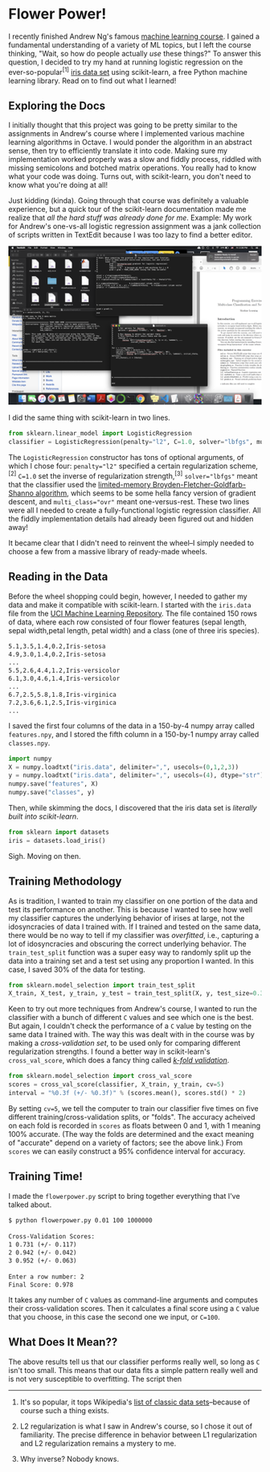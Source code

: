 # Flower Power!

I recently finished Andrew Ng's famous [machine learning course](https://coursera.org/learn/machine-learning). I gained a fundamental understanding of a variety of ML topics, but I left the course thinking, "Wait, so how do people actually *use* these things?" To answer this question, I decided to try my hand at running logistic regression on the ever-so-popular<sup>[1]</sup> [iris data set](https://en.wikipedia.org/wiki/Iris_flower_data_set) using scikit-learn, a free Python machine learning library. Read on to find out what I learned!

## Exploring the Docs

I initially thought that this project was going to be pretty similar to the assignments in Andrew's course where I implemented various machine learning algorithms in Octave. I would ponder the algorithm in an abstract sense, then try to efficiently translate it into code. Making sure my implementation worked properly was a slow and fiddly process, riddled with missing semicolons and botched matrix operations. You really had to know what your code was doing. Turns out, with scikit-learn, you don't need to know what you're doing at all!

Just kidding (kinda). Going through that course was definitely a valuable experience, but a quick tour of the scikit-learn documentation made me realize that *all the hard stuff was already done for me*. Example: My work for Andrew's one-vs-all logistic regression assignment was a jank collection of scripts written in TextEdit because I was too lazy to find a better editor.

![My work for Andrew Ng's logistic regression assignment.](jankness.png)

I did the same thing with scikit-learn in two lines.

```python
from sklearn.linear_model import LogisticRegression
classifier = LogisticRegression(penalty="l2", C=1.0, solver="lbfgs", multi_class="ovr")
```

The `LogisticRegression` constructor has tons of optional arguments, of which I chose four: `penalty="l2"` specified a certain regularization scheme,<sup>[2]</sup> `C=1.0` set the inverse of regularization strength,<sup>[3]</sup> `solver="lbfgs"` meant that the classifier used the [limited-memory Broyden-Fletcher-Goldfarb-Shanno algorithm](https://en.wikipedia.org/wiki/Limited-memory_BFGS), which seems to be some hella fancy version of gradient descent, and `multi_class="ovr"` meant one-versus-rest. These two lines were all I needed to create a fully-functional logistic regression classifier. All the fiddly implementation details had already been figured out and hidden away!

It became clear that I didn't need to reinvent the wheel–I simply needed to choose a few from a massive library of ready-made wheels.

## Reading in the Data

Before the wheel shopping could begin, however, I needed to gather my data and make it compatible with scikit-learn. I started with the `iris.data` file from the [UCI Machine Learning Repository](https://archive.ics.uci.edu/ml/index.php). The file contained 150 rows of data, where each row consisted of four flower features (sepal length, sepal width,petal length, petal width) and a class (one of three iris species).

```
5.1,3.5,1.4,0.2,Iris-setosa
4.9,3.0,1.4,0.2,Iris-setosa
...
5.5,2.6,4.4,1.2,Iris-versicolor
6.1,3.0,4.6,1.4,Iris-versicolor
...
6.7,2.5,5.8,1.8,Iris-virginica
7.2,3.6,6.1,2.5,Iris-virginica
...
```

I saved the first four columns of the data in a 150-by-4 numpy array called `features.npy`, and I stored the fifth column in a 150-by-1 numpy array called `classes.npy`.

```python
import numpy
X = numpy.loadtxt("iris.data", delimiter=",", usecols=(0,1,2,3))
y = numpy.loadtxt("iris.data", delimiter=",", usecols=(4), dtype="str")
numpy.save("features", X)
numpy.save("classes", y)
```

Then, while skimming the docs, I discovered that the iris data set is *literally built into scikit-learn*.

```python
from sklearn import datasets
iris = datasets.load_iris()
```

Sigh. Moving on then.

## Training Methodology

As is tradition, I wanted to train my classifier on one portion of the data and test its performance on another. This is because I wanted to see how well my classifier captures the underlying behavior of irises at large, not the idosyncracies of data I trained with. If I trained and tested on the same data, there would be no way to tell if my classifier was *overfitted*, i.e., capturing a lot of idosyncracies and obscuring the correct underlying behavior. The `train_test_split` function was a super easy way to randomly split up the data into a training set and a test set using any proportion I wanted. In this case, I saved 30% of the data for testing.

```python
from sklearn.model_selection import train_test_split
X_train, X_test, y_train, y_test = train_test_split(X, y, test_size=0.3)
```

Keen to try out more techniques from Andrew's course, I wanted to run the classifier with a bunch of different `C` values and see which one is the best. But again, I couldn't check the performance of a `C` value by testing on the same data I trained with. The way this was dealt with in the course was by making a *cross-validation set*, to be used only for comparing different regularization strengths. I found a better way in scikit-learn's `cross_val_score`, which does a fancy thing called [*k-fold validation*](https://scikit-learn.org/stable/modules/cross_validation.html).

```python
from sklearn.model_selection import cross_val_score
scores = cross_val_score(classifier, X_train, y_train, cv=5)
interval = "%0.3f (+/- %0.3f)" % (scores.mean(), scores.std() * 2)
```

By setting `cv=5`, we tell the computer to train our classifier five times on five different training/cross-validation splits, or "folds". The accuracy acheived on each fold is recorded in `scores` as floats between 0 and 1, with 1 meaning 100% accurate. (The way the folds are determined and the exact meaning of "accurate" depend on a variety of factors; see the above link.) From `scores` we can easily construct a 95% confidence interval for accuracy.

## Training Time!

I made the `flowerpower.py` script to bring together everything that I've talked about.

```
$ python flowerpower.py 0.01 100 1000000

Cross-Validation Scores:
1 0.731 (+/- 0.117)
2 0.942 (+/- 0.042)
3 0.952 (+/- 0.063)

Enter a row number: 2
Final Score: 0.978
```

It takes any number of `C` values as command-line arguments and computes their cross-validation scores. Then it calculates a final score using a `C` value that you choose, in this case the second one we input, or `C=100`.

## What Does It Mean??

The above results tell us that our classifier performs really well, so long as `C` isn't too small. This means that our data fits a simple pattern really well and is not very susceptible to overfitting. The script then

---

1. It's so popular, it tops Wikipedia's [list of classic data sets](https://en.wikipedia.org/wiki/Data_set#Classic_data_sets)–because of course such a thing exists.

2. L2 regularization is what I saw in Andrew's course, so I chose it out of familiarity. The precise difference in behavior between L1 regularization and L2 regularization remains a mystery to me.

3. Why inverse? Nobody knows.
